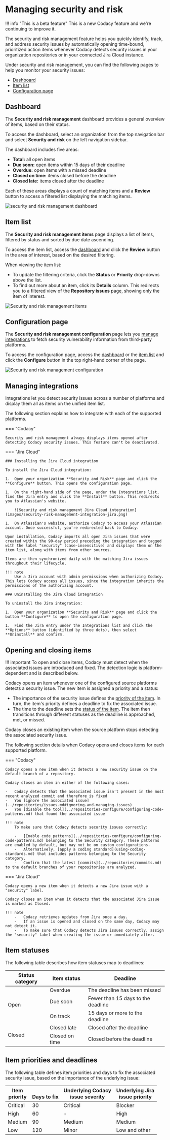 # Managing security and risk

!!! info "This is a beta feature"
    This is a new Codacy feature and <span class="skip-vale">we're</span> continuing to improve it.

The security and risk management feature helps you <span class="skip-vale">quickly</span> identify, track, and address security issues by automatically opening time-bound, prioritized action items whenever Codacy detects security issues in your organization repositories or in your connected Jira Cloud instance.

Under security and risk management, you can find the following pages to help you monitor your security issues:

-   [Dashboard](#dashboard)
-   [Item list](#item-list)
-   [Configuration page](#configuration-page)

## Dashboard

The **Security and risk management** dashboard provides a general overview of items, based on their status.

To access the dashboard, select an organization from the top navigation bar and select **Security and risk** on the left navigation sidebar.

The dashboard includes five areas:

-   **Total:** all open items
-   **Due soon:** open items within 15 days of their deadline
-   **Overdue:** open items with a missed deadline
-   **Closed on time:** items closed before the deadline
-   **Closed late:** items closed after the deadline

Each of these areas displays a count of matching items and a **Review** button to access a filtered list displaying the matching items.

![security and risk management dashboard](images/security-risk-management-dashboard.png)

## Item list

The **Security and risk management items** page displays a list of items, filtered by status and sorted by due date ascending.

To access the item list, access the [dashboard](#dashboard) and click the **Review** button in the area of interest, based on the desired filtering.

When viewing the item list:

-   To update the filtering criteria, click the **Status** or **Priority** drop-downs above the list.
-   To find out more about an item, click its **Details** column. This redirects you to a filtered view of the **Repository issues** page, showing only the item of interest.

![Security and risk management items](images/security-risk-management-item-list.png)

## Configuration page

The **Security and risk management configuration** page lets you [manage integrations](#managing-integrations) to fetch security vulnerability information from third-party platforms<!--, as well as [assign or revoke the Security Manager role](#managing-access-to-security-and-risk-management) for organization members-->.

To access the configuration page, access the [dashboard](#dashboard) or the [item list](#item-list) and click the **Configure** button in the top right-hand corner of the page.

![Security and risk management configuration](images/security-risk-management-configuration.png)

## Managing integrations

Integrations let you detect security issues across a number of platforms and display them all as items on the unified item list.

The following section explains how to integrate with each of the supported platforms.

=== "Codacy"

    Security and risk management always displays items opened after detecting Codacy security issues. This feature can't be deactivated.

=== "Jira Cloud"

    ### Installing the Jira Cloud integration

    To install the Jira Cloud integration:

    1.  Open your organization **Security and Risk** page and click the **Configure** button. This opens the configuration page.

    1.  On the right-hand side of the page, under the Integrations list, find the Jira entry and click the **Install** button. This redirects you to Atlassian's website.

        ![Security and risk management Jira Cloud integration](images/security-risk-management-integration-jira.png)

    1.  On Atlassian's website, authorize Codacy to access your Atlassian account. Once successful, you're redirected back to Codacy.

    Upon installation, Codacy imports all open Jira issues that were created within the 90-day period preceding the integration and tagged with the label "security" (case-insensitive) and displays them on the item list, along with items from other sources.

    Items are then synchronized daily with the matching Jira issues throughout their lifecycle.

    !!! note
        Use a Jira account with admin permissions when authorizing Codacy. This lets Codacy access all issues, since the integration inherits the permissions of the authorizing account.

    ### Uninstalling the Jira Cloud integration

    To uninstall the Jira integration:

    1.  Open your organization **Security and Risk** page and click the button **Configure** to open the configuration page.

    1.  Find the Jira entry under the Integrations list and click the **Options** button (identified by three dots), then select **Uninstall** and confirm.

## Opening and closing items

!!! important
    To open and close items, Codacy must detect when the associated issues are introduced and fixed. The detection logic is platform-dependent and is described below.

Codacy opens an item whenever one of the configured source platforms detects a security issue. The new item is assigned a priority and a status:

-   The importance of the security issue defines the [priority of the item](#item-priorities-and-deadlines). In turn, the item's priority defines a deadline to fix the associated issue.
-   The time to the deadline sets the [status of the item](#item-statuses). The item then transitions through different statuses as the deadline is approached, met, or missed.

Codacy closes an existing item when the source platform stops detecting the associated security issue.

The following section details when Codacy opens and closes items for each supported platform.

=== "Codacy"

    Codacy opens a new item when it detects a new security issue on the default branch of a repository.

    Codacy closes an item in either of the following cases:
    
    -   Codacy detects that the associated issue isn't present in the most recent analyzed commit and therefore is fixed
    -   You [ignore the associated issue](../repositories/issues.md#ignoring-and-managing-issues)
    -   You [disable the tool](../repositories-configure/configuring-code-patterns.md) that found the associated issue

    !!! note
        To make sure that Codacy detects security issues correctly:

        -   [Enable code patterns](../repositories-configure/configuring-code-patterns.md) belonging to the Security category. These patterns are enabled by default, but may not be on custom configurations.
        -   Alternatively, [apply a coding standard](using-coding-standards.md) that includes patterns belonging to the Security category.
        -   Confirm that the latest [commits](../repositories/commits.md) to the default branches of your repositories are analyzed.

=== "Jira Cloud"

    Codacy opens a new item when it detects a new Jira issue with a "security" label.

    Codacy closes an item when it detects that the associated Jira issue is marked as Closed.

    !!! note
        -   Codacy retrieves updates from Jira once a day.
        -   If an issue is opened and closed on the same day, Codacy may not detect it.
        -   To make sure that Codacy detects Jira issues correctly, assign the "security" label when creating the issue or immediately after.

## Item statuses

The following table describes how item statuses map to deadlines:

<table>
    <thead>
        <tr>
            <th>Status category</th>
            <th>Item status</th>
            <th>Deadline</th>
        </tr>
    </thead>
    <tbody>
        <tr>
            <td rowspan="3">Open</td>
            <td>Overdue</td>
            <td>The deadline has been missed</td>
        </tr>
        <tr>
            <td>Due soon</td>
            <td>Fewer than 15 days to the deadline</td>
        </tr>
        <tr>
            <td>On track</td>
            <td>15 days or more to the deadline</td>
        </tr>
        <tr>
            <td rowspan="2">Closed</td>
            <td>Closed late</td>
            <td>Closed after the deadline</td>
        </tr>
        <tr>
            <td>Closed on time</td>
            <td>Closed before the deadline</td>
        </tr>
    </tbody>
</table>

## Item priorities and deadlines

The following table defines item priorities and days to fix the associated security issue, based on the importance of the underlying issue:

| Item<br/>priority | <br/>Days to fix | Underlying Codacy<br/>issue severity | Underlying Jira<br/>issue priority |
|-------------------|------------------|--------------------------------------|------------------------------------|
| Critical          | 30               | Critical                             | Blocker                            |
| High              | 60               | -                                    | High                               |
| Medium            | 90               | Medium                               | Medium                             |
| Low               | 120              | Minor                                | Low and other                      |

<!--
## Managing access with the Security Manager role

To better track and address security issues, organization admins can extend access to security and risk management by assigning the Security Manager role to organization members.

The Security Manager role is independent of the Git provider role of an organization member and provides only the permissions necessary to monitor security issues, following the principle of least privilege:

| Permission                                                  | Organization Admin | Security Manager           |
|-------------------------------------------------------------|--------------------|----------------------------|
| Access security and risk management                         | Yes                | Yes                        |
| Access associated issues (Codacy repositories, Jira issues) | Platform-dependent | Keeps original permissions |
| Manage integrations                                         | Yes                | Yes                        |
| Assign and revoke the Security Manager role                 | Yes                | No                         |
| All other Organization Admin permissions                    | Yes                | No                         |

### Assigning the Security Manager role

To assign the Security Manager role:

1.  Open your organization **Security and Risk** page and click the **Configure** button. This opens the configuration page.

1.  In the **Permissions** area, use the search field to find the relevant user and click the user's name.

    ![security and risk management access management](images/security-risk-management-access-management.png)

### Revoking the Security Manager role

To revoke the Security Manager role:

1.  Open your organization **Security and Risk** page and click the **Configure** button. This opens the configuration page.

1.  In the **Permissions** area, scroll the list to find the relevant user.

1.  Click the **Revoke role icon** to the right of the user's name and confirm.
-->

<!--
TODO Update this section once the behavior is consistent. See https://codacy.slack.com/archives/C050XTVETSQ/p1687167901474059

## Data retention

Codacy retains open items indefinitely and closed items for one year.

=== "Codacy"

    Deleting a repository deletes all open items belonging to that repository.

=== "Jira Cloud"

    Uninstalling the Jira Cloud integration using the security and risk management configuration page deletes all associated open items.
    
    Uninstalling the Jira Cloud integration using the Jira website doesn't delete any associated items. However, it prevents Codacy from opening new Jira-related items.
-->
